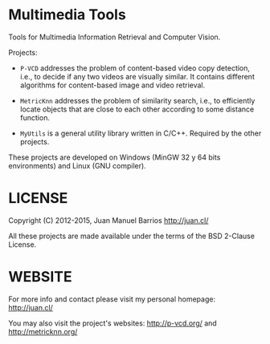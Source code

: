 Multimedia Tools
================

Tools for Multimedia Information Retrieval and Computer Vision.

Projects:

  * `P-VCD` addresses the problem of content-based video copy detection, i.e., to decide if any two videos are visually similar. It contains different algorithms for content-based image and video retrieval.

  * `MetricKnn` addresses the problem of similarity search, i.e., to efficiently locate objects that are close to each other according to some distance function.

  * `MyUtils` is a general utility library written in C/C++. Required by the other projects.

These projects are developed on Windows (MinGW 32 y 64 bits environments) and Linux (GNU compiler).

LICENSE
=======

Copyright (C) 2012-2015, Juan Manuel Barrios <http://juan.cl/>

All these projects are made available under the terms of the BSD 2-Clause License.

WEBSITE
=======

For more info and contact please visit my personal homepage: http://juan.cl/

You may also visit the project's websites: http://p-vcd.org/ and http://metricknn.org/
